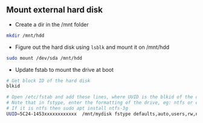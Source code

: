 ## Mount external hard disk

* Create a dir in the /mnt folder

```sh
mkdir /mnt/hdd
```

* Figure out the hard disk using `lsblk` and mount it on /mnt/hdd

```sh
sudo mount /dev/sda /mnt/hdd
```

* Update fstab to mount the drive at boot

```sh
# Get block ID of the hard disk
blkid

# Open /etc/fstab and add these lines, where UUID is the blkid of the drive
# Note that in fstype, enter the formatting of the drive, eg: ntfs or ext4
# If it is ntfs then sudo apt install ntfs-3g
UUID=5C24-1453xxxxxxxxxxxx	/mnt/mydisk	fstype defaults,auto,users,rw,nofail 0 0
```
